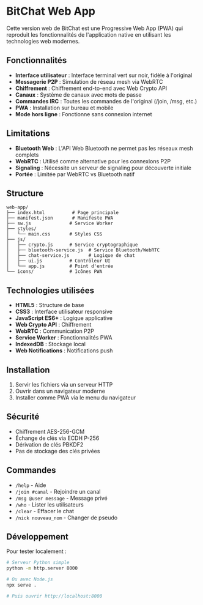 # BitChat Web App

Cette version web de BitChat est une Progressive Web App (PWA) qui reproduit les fonctionnalités de l'application native en utilisant les technologies web modernes.

## Fonctionnalités

- **Interface utilisateur** : Interface terminal vert sur noir, fidèle à l'original
- **Messagerie P2P** : Simulation de réseau mesh via WebRTC
- **Chiffrement** : Chiffrement end-to-end avec Web Crypto API
- **Canaux** : Système de canaux avec mots de passe
- **Commandes IRC** : Toutes les commandes de l'original (/join, /msg, etc.)
- **PWA** : Installation sur bureau et mobile
- **Mode hors ligne** : Fonctionne sans connexion internet

## Limitations

- **Bluetooth Web** : L'API Web Bluetooth ne permet pas les réseaux mesh complets
- **WebRTC** : Utilisé comme alternative pour les connexions P2P
- **Signaling** : Nécessite un serveur de signaling pour découverte initiale
- **Portée** : Limitée par WebRTC vs Bluetooth natif

## Structure

```
web-app/
├── index.html          # Page principale
├── manifest.json       # Manifeste PWA
├── sw.js              # Service Worker
├── styles/
│   └── main.css       # Styles CSS
├── js/
│   ├── crypto.js      # Service cryptographique
│   ├── bluetooth-service.js  # Service Bluetooth/WebRTC
│   ├── chat-service.js       # Logique de chat
│   ├── ui.js          # Contrôleur UI
│   └── app.js         # Point d'entrée
└── icons/             # Icônes PWA
```

## Technologies utilisées

- **HTML5** : Structure de base
- **CSS3** : Interface utilisateur responsive
- **JavaScript ES6+** : Logique applicative
- **Web Crypto API** : Chiffrement
- **WebRTC** : Communication P2P
- **Service Worker** : Fonctionnalités PWA
- **IndexedDB** : Stockage local
- **Web Notifications** : Notifications push

## Installation

1. Servir les fichiers via un serveur HTTP
2. Ouvrir dans un navigateur moderne
3. Installer comme PWA via le menu du navigateur

## Sécurité

- Chiffrement AES-256-GCM
- Échange de clés via ECDH P-256
- Dérivation de clés PBKDF2
- Pas de stockage des clés privées

## Commandes

- `/help` - Aide
- `/join #canal` - Rejoindre un canal
- `/msg @user message` - Message privé
- `/who` - Lister les utilisateurs
- `/clear` - Effacer le chat
- `/nick nouveau_nom` - Changer de pseudo

## Développement

Pour tester localement :

```bash
# Serveur Python simple
python -m http.server 8000

# Ou avec Node.js
npx serve .

# Puis ouvrir http://localhost:8000
```
